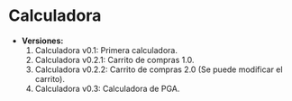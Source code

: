 # Calculadora
* **Versiones:**
  1. Calculadora v0.1: Primera calculadora.
  2. Calculadora v0.2.1: Carrito de compras 1.0.
  3. Calculadora v0.2.2: Carrito de compras 2.0 (Se puede modificar el carrito).
  4. Calculadora v0.3: Calculadora de PGA.
